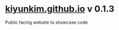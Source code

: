 # [kiyunkim.github.io](https://kiyunkim.github.io/) v 0.1.3

Public facing website to showcase code
